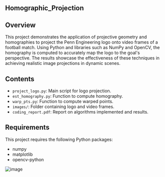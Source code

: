 ## Homographic_Projection


## Overview
This project demonstrates the application of projective geometry and homographies to project the Penn Engineering logo onto video frames of a football match. Using Python and libraries such as NumPy and OpenCV, the homography is computed to accurately map the logo to the goal's perspective. The results showcase the effectiveness of these techniques in achieving realistic image projections in dynamic scenes.

## Contents
- `project_logo.py`: Main script for logo projection.
- `est_homography.py`: Function to compute homography.
- `warp_pts.py`: Function to compute warped points.
- `images/`: Folder containing logo and video frames.
- `coding_report.pdf`: Report on algorithms implemented and results.

## Requirements
This project requires the following Python packages:
- numpy
- matplotlib
- opencv-python


![image](https://github.com/user-attachments/assets/22cb7356-0197-4e0f-b8e1-f4ed877bb921)

